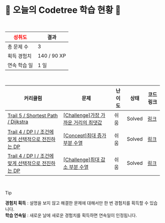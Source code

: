 # 🌲 오늘의 Codetree 학습 현황 🌲

<br />

| <span style="color:red;display:block;text-align:center;"> **성취도**</span> | 결과 |
|---|---|
| 총 문제 수 | 3 |
| 획득 경험치 | 140 / 90 XP |
| 연속 학습 일 | 1 일 |

<br />

|커리큘럼|문제|난이도|상태|코드 링크|
|---|---|---|---|---|
|[Trail 5 / Shortest Path / Dijkstra](https://www.codetree.ai/trail-info/intermediate-mid/)|[[Challenge]가장 가까운 거리의 최댓값](https://www.codetree.ai/trails/complete/curated-cards/challenge-maximum-of-nearest-distance/)|쉬움|Solved|[링크](https://github.com/mingyu210/Algorithm-problem-solving-in-cxx-language-/blob/main/250616/%EA%B0%80%EC%9E%A5%20%EA%B0%80%EA%B9%8C%EC%9A%B4%20%EA%B1%B0%EB%A6%AC%EC%9D%98%20%EC%B5%9C%EB%8C%93%EA%B0%92/maximum-of-nearest-distance.cpp)|
|[Trail 4 / DP I / 조건에 맞게 선택적으로 전진하는 DP](https://www.codetree.ai/trail-info/intermediate-low/)|[[Concept]최대 증가 부분 수열](https://www.codetree.ai/trails/complete/curated-cards/intro-longest-increasing-subsequence/)|쉬움|Solved|[링크](https://github.com/mingyu210/Algorithm-problem-solving-in-cxx-language-/blob/main/250616/%EC%B5%9C%EB%8C%80%20%EC%A6%9D%EA%B0%80%20%EB%B6%80%EB%B6%84%20%EC%88%98%EC%97%B4/longest-increasing-subsequence.cpp)|
|[Trail 4 / DP I / 조건에 맞게 선택적으로 전진하는 DP](https://www.codetree.ai/trail-info/intermediate-low/)|[[Challenge]최대 감소 부분 수열](https://www.codetree.ai/trails/complete/curated-cards/challenge-longest-decreasing-subsequence/)|쉬움|Solved|[링크](https://github.com/mingyu210/Algorithm-problem-solving-in-cxx-language-/blob/main/250616/%EC%B5%9C%EB%8C%80%20%EA%B0%90%EC%86%8C%20%EB%B6%80%EB%B6%84%20%EC%88%98%EC%97%B4/longest-decreasing-subsequence.cpp)|


<br />

> [!TIP]
> **경험치 획득** : 설명을 보지 않고 해결한 문제에 대해서만 한 번 경험치를 획득할 수 있습니다.  
> **학습 연속일** : 새로운 날에 새로운 경험치를 획득하면 연속일이 인정됩니다.

